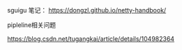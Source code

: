 sguigu 笔记： https://dongzl.github.io/netty-handbook/



pipleline相关问题

https://blog.csdn.net/tugangkai/article/details/104982364